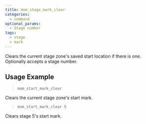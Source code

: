 ```yaml
---
title: mom_stage_mark_clear
categories:
  - command
optional_params:
  - Stage number
tags:
  - stage
  - mark
---
```


Clears the current stage zone's saved start location if there is one.
Optionally accepts a stage number.

## Usage Example

> `mom_start_mark_clear`

Clears the current stage zone's start mark.

> `mom_start_mark_clear 5`

Clears stage 5's start mark.
